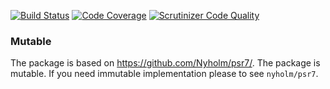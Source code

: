 [![Build Status](https://travis-ci.org/alexpts/php-mutable-psr7.svg?branch=master)](https://travis-ci.org/alexpts/php-mutable-psr7)
[![Code Coverage](https://scrutinizer-ci.com/g/alexpts/php-mutable-psr7/badges/coverage.png?b=master)](https://scrutinizer-ci.com/g/alexpts/php-mutable-psr7/?branch=master)
[![Scrutinizer Code Quality](https://scrutinizer-ci.com/g/alexpts/php-mutable-psr7/badges/quality-score.png?b=master)](https://scrutinizer-ci.com/g/alexpts/php-mutable-psr7/?branch=master)

### Mutable
The package is based on https://github.com/Nyholm/psr7/. The package is mutable. If you need immutable implementation please to see `nyholm/psr7`.


